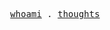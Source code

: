 
<p align="center">
  <samp>
    <a href="https://www.jonlinkens.com">whoami</a> .
    <a href="https://www.jonlinkens.com/thoughts">thoughts</a> 
</p>
